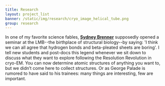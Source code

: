 ```yaml
---
title: Research
layout: project_list
banner: /static/img/research/cryo_image_helical_tube.png
group: research
---
```


In one of my favorite science fables, **[Sydney Brenner](https://en.wikipedia.org/wiki/Sydney_Brenner)** supposedly opened a seminar at the LMB--the birthplace of structural biology--by saying: 'I think we can all agree that hydrogen bonds and beta-pleated sheets are boring'. I tell new students and post-docs this legend whenever we sit down to discuss what they want to explore following the Resolution Revolution in cryo-EM. You can now determine atomic structures of anything you want to, but we didn’t come here to collect structures. Or as George Palade is rumored to have said to his trainees: many things are interesting, few are important.
